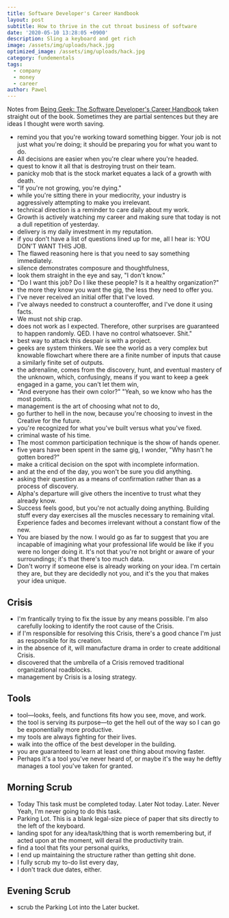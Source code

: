 ```yaml
---
title: Software Developer's Career Handbook
layout: post
subtitle: How to thrive in the cut throat business of software
date: '2020-05-10 13:28:05 +0900'
description: Sling a keyboard and get rich
image: /assets/img/uploads/hack.jpg
optimized_image: /assets/img/uploads/hack.jpg
category: fundementals
tags:
  - company
  - money
  - career
author: Pawel
---
```


Notes from [Being Geek: The Software Developer's Career Handbook](https://amzn.to/2VThySy) taken straight out of the book. Sometimes they are partial sentences but they are ideas I thought were worth saving.

* remind you that you're working toward something bigger. Your job is not just what you're doing; it should be preparing you for what you want to do.
* All decisions are easier when you're clear where you're headed.
* quest to know it all that is destroying trust on their team.
* panicky mob that is the stock market equates a lack of a growth with death.
* "If you're not growing, you're dying."
* while you're sitting there in your mediocrity, your industry is aggressively attempting to make you irrelevant.
* technical direction is a reminder to care daily about my work.
* Growth is actively watching my career and making sure that today is not a dull repetition of yesterday.
* delivery is my daily investment in my reputation.
* if you don't have a list of questions lined up for me, all I hear is: YOU DON'T WANT THIS JOB.
* The flawed reasoning here is that you need to say something immediately.
* silence demonstrates composure and thoughtfulness,
* look them straight in the eye and say, "I don't know."
* "Do I want this job? Do I like these people? Is it a healthy organization?"
* the more they know you want the gig, the less they need to offer you.
* I've never received an initial offer that I've loved.
* I've always needed to construct a counteroffer, and I've done it using facts.
* We must not ship crap.
* does not work as I expected. Therefore, other surprises are guaranteed to happen randomly. QED. I have no control whatsoever. Shit."
* best way to attack this despair is with a project.
* geeks are system thinkers. We see the world as a very complex but knowable flowchart where there are a finite number of inputs that cause a similarly finite set of outputs.
* the adrenaline, comes from the discovery, hunt, and eventual mastery of the unknown, which, confusingly, means if you want to keep a geek engaged in a game, you can't let them win,
* "And everyone has their own color?" "Yeah, so we know who has the most points.
* management is the art of choosing what not to do,
* go further to hell in the now, because you're choosing to invest in the Creative for the future.
* you're recognized for what you've built versus what you've fixed.
* criminal waste of his time.
* The most common participation technique is the show of hands opener.
* five years have been spent in the same gig, I wonder, "Why hasn't he gotten bored?"
* make a critical decision on the spot with incomplete information.
* and at the end of the day, you won't be sure you did anything.
* asking their question as a means of confirmation rather than as a process of discovery.
* Alpha's departure will give others the incentive to trust what they already know.
* Success feels good, but you're not actually doing anything. Building stuff every day exercises all the muscles necessary to remaining vital. Experience fades and becomes irrelevant without a constant flow of the new.
* You are biased by the now. I would go as far to suggest that you are incapable of imagining what your professional life would be like if you were no longer doing it. It's not that you're not bright or aware of your surroundings; it's that there's too much data.
* Don't worry if someone else is already working on your idea. I'm certain they are, but they are decidedly not you, and it's the you that makes your idea unique.


## Crisis
* I'm frantically trying to fix the issue by any means possible. I'm also carefully looking to identify the root cause of the Crisis.
* if I'm responsible for resolving this Crisis, there's a good chance I'm just as responsible for its creation.
* in the absence of it, will manufacture drama in order to create additional Crisis.
* discovered that the umbrella of a Crisis removed traditional organizational roadblocks.
* management by Crisis is a losing strategy.

## Tools
* tool—looks, feels, and functions fits how you see, move, and work.
* the tool is serving its purpose—to get the hell out of the way so I can go be exponentially more productive.
* my tools are always fighting for their lives.
* walk into the office of the best developer in the building.
* you are guaranteed to learn at least one thing about moving faster.
* Perhaps it's a tool you've never heard of, or maybe it's the way he deftly manages a tool you've taken for granted.


## Morning Scrub
* Today This task must be completed today. Later Not today. Later. Never Yeah, I'm never going to do this task.
* Parking Lot. This is a blank legal-size piece of paper that sits directly to the left of the keyboard.
* landing spot for any idea/task/thing that is worth remembering but, if acted upon at the moment, will derail the productivity train.
* find a tool that fits your personal quirks,
* I end up maintaining the structure rather than getting shit done.
* I fully scrub my to-do list every day,
* I don't track due dates, either.

## Evening Scrub
* scrub the Parking Lot into the Later bucket.
